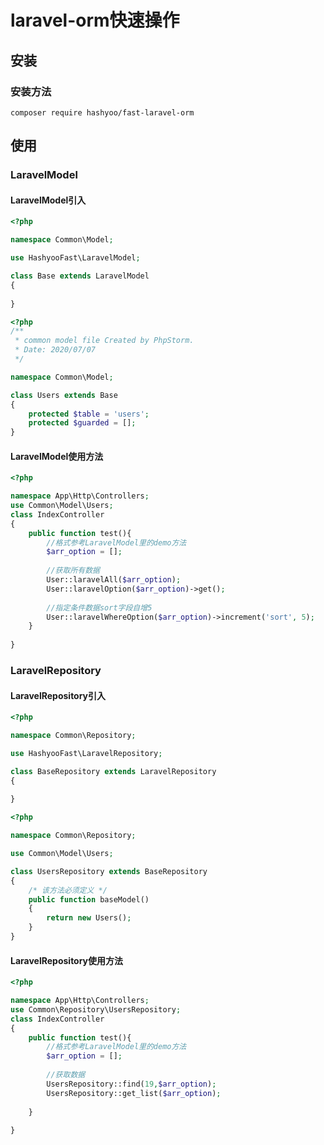 # laravel-orm快速操作 # 
## 安装 ##

### 安装方法 ###

```
composer require hashyoo/fast-laravel-orm
```

## 使用 ##

### LaravelModel ###

#### LaravelModel引入 ####
```php
<?php

namespace Common\Model;

use HashyooFast\LaravelModel;

class Base extends LaravelModel
{
    
}
```
```php
<?php
/**
 * common model file Created by PhpStorm.
 * Date: 2020/07/07
 */

namespace Common\Model;

class Users extends Base
{
    protected $table = 'users';
    protected $guarded = [];
}

```

#### LaravelModel使用方法 ####
```php
<?php

namespace App\Http\Controllers;
use Common\Model\Users;
class IndexController
{
    public function test(){
        //格式参考LaravelModel里的demo方法
        $arr_option = [];
        
        //获取所有数据
        User::laravelAll($arr_option);
        User::laravelOption($arr_option)->get();
        
        //指定条件数据sort字段自增5
        User::laravelWhereOption($arr_option)->increment('sort', 5);
    }
    
}
```
### LaravelRepository ###

#### LaravelRepository引入 ####
```php
<?php

namespace Common\Repository;

use HashyooFast\LaravelRepository;

class BaseRepository extends LaravelRepository
{
    
}
```
```php
<?php

namespace Common\Repository;

use Common\Model\Users;

class UsersRepository extends BaseRepository
{
    /* 该方法必须定义 */
    public function baseModel()
    {
        return new Users();
    }
}

```

#### LaravelRepository使用方法 ####
```php
<?php

namespace App\Http\Controllers;
use Common\Repository\UsersRepository;
class IndexController
{
    public function test(){
        //格式参考LaravelModel里的demo方法
        $arr_option = [];
        
        //获取数据
        UsersRepository::find(19,$arr_option);
        UsersRepository::get_list($arr_option);
    
    }
    
}
```
